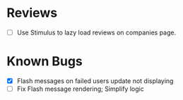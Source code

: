 # Reviews

- [ ] Use Stimulus to lazy load reviews on companies page.

# Known Bugs

- [x] Flash messages on failed users update not displaying
- [ ] Fix Flash message rendering; Simplify logic
